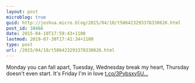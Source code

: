 ```yaml
---
layout: post
microblog: true
guid: http://joshua.micro.blog/2015/04/10/t586423293378330626.html
post_id: 38466
date: 2015-04-10T17:59:43+1100
lastmod: 2019-07-30T17:41:34+1100
type: post
url: /2015/04/10/t586423293378330626.html
---
```

Monday you can fall apart, Tuesday, Wednesday break my heart, Thursday doesn't even start. It's Friday I'm in love [t.co/3Pybsxy5U...](http://t.co/3Pybsxy5UX)
